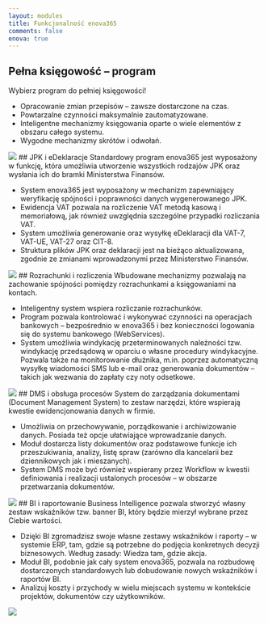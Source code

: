 ```yaml
---
layout: modules
title: Funkcjonalność enova365
comments: false
enova: true
---
```

## Pełna księgowość – program
Wybierz program do pełniej księgowości!
<ul>
<li>Opracowanie zmian przepisów – zawsze dostarczone na czas.</li>
<li>Powtarzalne czynności maksymalnie zautomatyzowane.</li>
<li>Inteligentne mechanizmy księgowania oparte o wiele elementów z obszaru całego systemu.</li>
<li>Wygodne mechanizmy skrótów i odwołań.</li>
</ul>
<img src="https://www.enova.pl/content/uploads/2018/03/01a_gif-rozw-ksiegowosc.gif">
## JPK i eDeklaracje
Standardowy program enova365 jest wyposażony w funkcję, która umożliwia utworzenie wszystkich rodzajów JPK oraz wysłania ich do bramki Ministerstwa Finansów.
<ul>
<li>System enova365 jest wyposażony w mechanizm zapewniający weryfikację spójności i poprawności danych wygenerowanego JPK.</li>
<li>Ewidencja VAT pozwala na rozliczenie VAT metodą kasową i memoriałową, jak również uwzględnia szczególne przypadki rozliczania VAT.</li>
<li>System umożliwia generowanie oraz wysyłkę eDeklaracji dla VAT-7, VAT-UE, VAT-27 oraz CIT-8.</li>
<li>Struktura plików JPK oraz deklaracji jest na bieżąco aktualizowana, zgodnie ze zmianami wprowadzonymi przez Ministerstwo Finansów.</li>
</ul>
<img src="https://www.enova.pl/content/uploads/2018/03/jpk.png">
## Rozrachunki i rozliczenia
Wbudowane mechanizmy pozwalają na zachowanie spójności pomiędzy rozrachunkami a księgowaniami na kontach.
<ul>
<li>Inteligentny system wspiera rozliczanie rozrachunków.</li>
<li>Program pozwala kontrolować i wykonywać czynności na operacjach bankowych – bezpośrednio w enova365 i bez konieczności logowania się do systemu bankowego (WebServices).</li>
<li>System umożliwia windykację przeterminowanych należności tzw. windykację przedsądową w oparciu o własne procedury windykacyjne. Pozwala także na monitorowanie dłużnika, m.in. poprzez automatyczną wysyłkę wiadomości SMS lub e-mail oraz generowania dokumentów – takich jak wezwania do zapłaty czy noty odsetkowe.</li>
</ul>
<img src="https://www.enova.pl/content/uploads/2018/03/rozrachunki.png">
## DMS i obsługa procesów
System do zarządzania dokumentami (Document Management System) to zestaw narzędzi, które wspierają kwestie ewidencjonowania danych w firmie.
<ul>
<li>Umożliwia on przechowywanie, porządkowanie i archiwizowanie danych. Posiada też opcje ułatwiające wprowadzanie danych.</li>
<li>Moduł dostarcza listy dokumentów oraz podstawowe funkcje ich przeszukiwania, analizy, listę spraw (zarówno dla kancelarii bez dziennikowych jak i mieszanych). </li>
<li>System DMS może być również wspierany przez Workflow w kwestii definiowania i realizacji ustalonych procesów – w obszarze przetwarzania dokumentów.</li>
</ul>
<img src="https://www.enova.pl/content/uploads/2018/03/dms-i-obsluga.png">
## BI i raportowanie
Business Intelligence pozwala stworzyć własny zestaw wskaźników tzw. banner BI, który będzie mierzył wybrane przez Ciebie wartości.
<ul>
<li>Dzięki BI zgromadzisz swoje własne zestawy wskaźników i raporty –  w systemie ERP, tam, gdzie są potrzebne do podjęcia konkretnych decyzji biznesowych. Według zasady: Wiedza tam, gdzie akcja.</li>
<li>Moduł BI, podobnie jak cały system enova365, pozwala na rozbudowę dostarczonych standardowych lub dobudowanie nowych wskaźników i raportów BI.</li>
<li>Analizuj koszty i przychody w wielu miejscach systemu w kontekście projektów, dokumentów czy użytkowników.</li>
</ul>
<img src="https://www.enova.pl/content/uploads/2018/03/bi-i-raportowanie.png">
